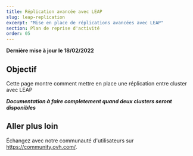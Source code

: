 ```yaml
---
title: Réplication avancée avec LEAP
slug: leap-replication
excerpt: "Mise en place de réplications avancées avec LEAP"
section: Plan de reprise d'activité
order: 05
---
```


**Dernière mise à jour le 18/02/2022**

## Objectif




Cette page montre comment mettre en place une réplication entre cluster avec LEAP




***Documentation à faire completement quand deux clusters seront disponibles***

## Aller plus loin

Échangez avec notre communauté d'utilisateurs sur <https://community.ovh.com/>.
